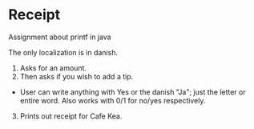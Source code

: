 # Receipt
Assignment about printf in java

The only localization is in danish.

1. Asks for an amount.
2. Then asks  if you wish to add a tip.
* User can write anything with Yes or the danish "Ja"; just the letter or entire word. Also works with 0/1 for no/yes respectively.
3. Prints out receipt for Cafe Kea.
